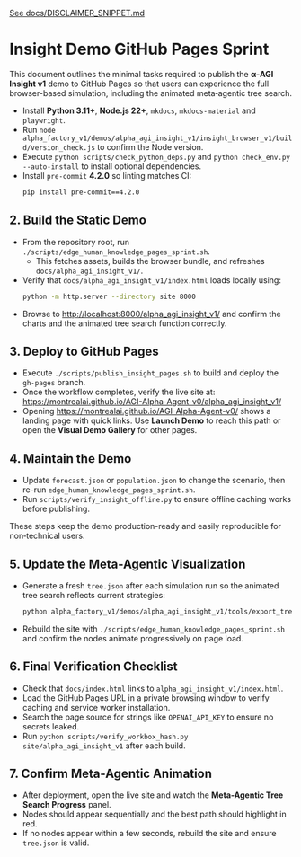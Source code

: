 [See docs/DISCLAIMER_SNIPPET.md](DISCLAIMER_SNIPPET.md)
# Insight Demo GitHub Pages Sprint

This document outlines the minimal tasks required to publish the **α‑AGI Insight v1** demo to GitHub Pages so that users can experience the full browser-based simulation, including the animated meta‑agentic tree search.

- Install **Python 3.11+**, **Node.js 22+**, `mkdocs`, `mkdocs-material` and `playwright`.
- Run `node alpha_factory_v1/demos/alpha_agi_insight_v1/insight_browser_v1/build/version_check.js` to confirm the Node version.
 - Execute `python scripts/check_python_deps.py` and `python check_env.py --auto-install` to install optional dependencies.
 - Install `pre-commit` **4.2.0** so linting matches CI:
   ```bash
   pip install pre-commit==4.2.0
   ```

## 2. Build the Static Demo
- From the repository root, run `./scripts/edge_human_knowledge_pages_sprint.sh`.
  - This fetches assets, builds the browser bundle, and refreshes `docs/alpha_agi_insight_v1/`.
- Verify that `docs/alpha_agi_insight_v1/index.html` loads locally using:
  ```bash
  python -m http.server --directory site 8000
  ```
- Browse to <http://localhost:8000/alpha_agi_insight_v1/> and confirm the charts and the animated tree search function correctly.

## 3. Deploy to GitHub Pages
- Execute `./scripts/publish_insight_pages.sh` to build and deploy the `gh-pages` branch.
- Once the workflow completes, verify the live site at:
  <https://montrealai.github.io/AGI-Alpha-Agent-v0/alpha_agi_insight_v1/>
- Opening <https://montrealai.github.io/AGI-Alpha-Agent-v0/> shows a landing page with quick links. Use **Launch Demo** to reach this path or open the **Visual Demo Gallery** for other pages.

## 4. Maintain the Demo
- Update `forecast.json` or `population.json` to change the scenario, then re-run `edge_human_knowledge_pages_sprint.sh`.
- Run `scripts/verify_insight_offline.py` to ensure offline caching works before publishing.

These steps keep the demo production-ready and easily reproducible for non‑technical users.

## 5. Update the Meta-Agentic Visualization
- Generate a fresh `tree.json` after each simulation run so the animated tree search reflects current strategies:
  ```bash
  python alpha_factory_v1/demos/alpha_agi_insight_v1/tools/export_tree.py lineage/run.jsonl -o docs/alpha_agi_insight_v1/tree.json
  ```
- Rebuild the site with `./scripts/edge_human_knowledge_pages_sprint.sh` and confirm the nodes animate progressively on page load.

## 6. Final Verification Checklist
- Check that `docs/index.html` links to `alpha_agi_insight_v1/index.html`.
- Load the GitHub Pages URL in a private browsing window to verify caching and service worker installation.
- Search the page source for strings like `OPENAI_API_KEY` to ensure no secrets leaked.
- Run `python scripts/verify_workbox_hash.py site/alpha_agi_insight_v1` after each build.

## 7. Confirm Meta-Agentic Animation
- After deployment, open the live site and watch the **Meta-Agentic Tree Search Progress** panel.
- Nodes should appear sequentially and the best path should highlight in red.
- If no nodes appear within a few seconds, rebuild the site and ensure `tree.json` is valid.
